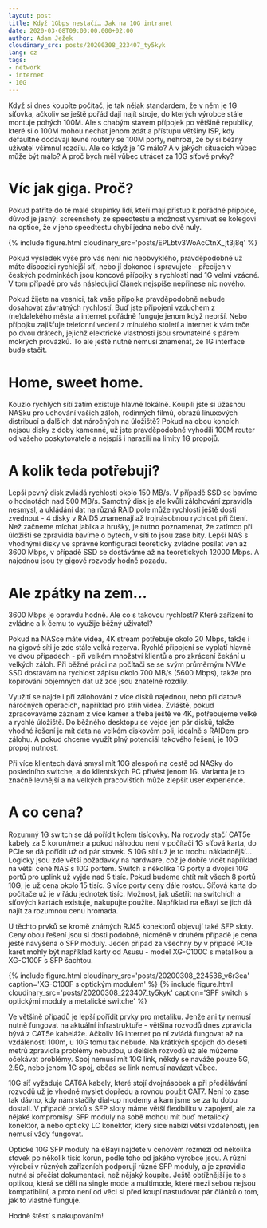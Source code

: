 ```yaml
---
layout: post
title: Když 1Gbps nestačí… Jak na 10G intranet
date: 2020-03-08T09:00:00.000+02:00
author: Adam Ježek
cloudinary_src: posts/20200308_223407_ty5kyk
lang: cz
tags:
- network
- internet
- 10G
---
```


Když si dnes koupíte počítač, je tak nějak standardem, že v něm je 1G síťovka, ačkoliv se ještě pořád dají najít stroje,
 do kterých výrobce stále montuje pohých 100M. Ale s chabým stavem přípojek po většině republiky, které si o 100M mohou
  nechat jenom zdát a přístupu většiny ISP, kdy defaultně dodávají levné routery se 100M porty,
   nehrozí, že by si běžný uživatel všimnul rozdílu. Ale co když je 1G málo? A v jakých situacích vůbec může být málo?
    A proč bych měl vůbec utrácet za 10G síťové prvky?


Víc jak giga. Proč?
===
Pokud patříte do té malé skupinky lidí, kteří mají přístup k pořádné přípojce, důvod je jasný: screenshoty ze
 speedtestu a možnost vysmívat se kolegovi na optice, že v jeho speedtestu chybí jedna nebo dvě nuly.


{% include figure.html cloudinary_src='posts/EPLbtv3WoAcCtnX_jt3j8q'  %}

Pokud výsledek výše pro vás není nic neobvyklého, pravděpodobně už máte dispozici rychlejší síť, nebo jí dokonce i
 spravujete - přecijen v českých podmínkách jsou koncové přípojky s rychlostí nad 1G velmi vzácné. V tom případě
 pro vás následující článek nejspíše nepřinese nic nového.

Pokud žijete na vesnici, tak vaše přípojka pravděpodobně nebude dosahovat závratných rychlostí.
 Buď jste připojeni vzduchem z (ne)dalekého města a internet pořádně funguje jenom když neprší.
 Nebo přípojku zajišťuje telefonní vedení z minulého století a internet k vám teče po dvou drátech,
 jejichž elektrické vlastnosti jsou srovnatelné s párem mokrých provázků. To ale ještě nutně nemusí znamenat, 
 že 1G interface bude stačit.


Home, sweet home.
===
Kouzlo rychlých sítí zatím existuje hlavně lokálně. Koupili jste si úžasnou NASku pro uchování vašich záloh, 
 rodinných filmů, obrazů linuxových distribucí a dalších dat náročných na úložiště? Pokud na obou koncích nejsou 
 disky z doby kamenné, už jste pravděpodobně vyhodili 100M router od vašeho poskytovatele a nejspíš i narazili na 
 limity 1G propojů.


A kolik teda potřebuji?
===
Lepší pevný disk zvládá rychlosti okolo 150 MB/s. V případě SSD se bavíme o hodnotách nad 500 MB/s. Samotný disk je ale 
 kvůli zálohování zpravidla nesmysl, a ukládání dat na různá RAID pole může rychlosti ještě dosti zvednout - 4 disky v 
 RAID5 znamenají až trojnásobnou rychlost při čtení. Než začneme míchat jablka a hrušky, je nutno poznamenat, že 
 zatímco při úložišti se zpravidla bavíme o bytech, v síti to jsou zase bity. 
Lepší NAS s vhodnými disky ve správné konfiguraci teoreticky zvládne posílat ven až 3600 Mbps, v případě SSD se 
dostáváme až na teoretických 12000 Mbps. A najednou jsou ty gigové rozvody hodně pozadu.


Ale zpátky na zem…
===
3600 Mbps je opravdu hodně. Ale co s takovou rychlostí? Které zařízení to zvládne a k čemu to využije běžný uživatel? 

 Pokud na NASce máte videa, 4K stream potřebuje okolo 20 Mbps, takže i na gigové síti je zde stále velká rezerva. 
 Rychlé připojení se vyplatí hlavně ve dvou případech - při velkém množství klientů  a pro zkrácení čekání u velkých záloh. 
Při běžné práci na počítači se se svým průměrným NVMe SSD dostávám na rychlost zápisu okolo 700 MB/s (5600 Mbps), 
takže pro kopírování objemných dat už zde jsou znatelné rozdíly.

Využití se najde i při zálohování z více disků 
najednou, nebo při datově náročných operacích, například pro střih videa. Zvláště, pokud zpracováváme záznam z více 
kamer a třeba ještě ve 4K, potřebujeme velké a rychlé úložiště. Do běžného desktopu se vejde jen pár disků, takže 
vhodné řešení je mít data na velkém diskovém poli, ideálně s RAIDem pro zálohu. A pokud chceme využít plný potenciál 
takového řešení, je 10G propoj nutnost.

Při více klientech dává smysl mít 10G alespoň na cestě od NASky do posledního switche, a do klientských PC přivést 
jenom 1G. Varianta je to značně levnější a na velkých pracovištích může zlepšit user experience.

A co cena?
===
Rozumný 1G switch se dá pořídit kolem tisícovky. Na rozvody stačí CAT5e kabely za 5 korun/metr a pokud náhodou není v 
počítači 1G síťová karta, do PCIe se dá pořídit už od pár stovek. S 10G sítí už je to trochu nákladnější… Logicky 
jsou zde větší požadavky na hardware, což je dobře vidět například na větší ceně NAS s 10G portem. Switch s několika 1G 
porty a dvojicí 10G portů pro uplink už vyjde nad 5 tisíc. Pokud budeme chtít mít všech 8 portů 10G, je už cena okolo 
15 tisíc. S více porty ceny dále rostou. Síťová karta do počítače už je v řádu jednotek tisíc. Možnost, jak ušetřit na
 switchích a síťových kartách existuje, nakupujte  použité. Například na eBayi se jich dá najít  za rozumnou cenu hromada.

U těchto prvků se kromě známých RJ45 konektorů objevují také SFP sloty. Ceny obou řešení jsou si dosti podobné, 
nicméně v druhém případě je cena ještě navýšena o SFP moduly. Jeden případ za všechny by v případě PCIe karet mohly 
být například karty od Asusu - model XG-C100C s metalikou a XG-C100F s SFP šachtou.

{% include figure.html cloudinary_src='posts/20200308_224536_v6r3ea' caption='XG-C100F s optickým modulem' %}
{% include figure.html cloudinary_src='posts/20200308_223407_ty5kyk' caption='SPF switch s optickými moduly a metalické switche' %}


Ve většině případů je lepší pořídit prvky pro metaliku. Jenže ani ty nemusí nutně fungovat na aktuální infrastruktuře -
 většina rozvodů dnes zpravidla bývá z CAT5e kabeláže. Ačkoliv 1G internet po ní zvládá fungovat až na vzdálenosti 100m,
 u 10G tomu tak nebude. Na krátkých spojích do deseti metrů zpravidla problémy nebudou, u delších rozvodů už ale můžeme
 očekávat problémy. Spoj nemusí mít 10G link, někdy se naváže pouze 5G, 2.5G, nebo jenom 1G spoj, občas se link nemusí
 navázat vůbec.

 10G síť vyžaduje CAT6A kabely, které stojí dvojnásobek a při předělávání rozvodů už je vhodné myslet 
 dopředu a rovnou použít CAT7. Není to zase tak dávno, kdy nám stačily dial-up modemy a kam jsme se za tu dobu dostali. 
 V případě prvků s SFP sloty máme větší flexibilitu v zapojení, ale za nějaké kompromisy.  SFP moduly na sobě mohou mít 
 buď metalický konektor, a nebo optický LC konektor, který sice nabízí větší vzdálenosti, jen nemusí vždy fungovat.
 
 Optické 10G SFP moduly na eBayi najdete v cenovém rozmezí od několika stovek po několik tisíc korun, podle toho od 
 jakého výrobce jsou. A různí výrobci v různých zařízeních podporují různé SFP moduly, a je zpravidla nutné si přečíst 
 dokumentaci, než nějaký koupíte. Ještě obtížnější je to s optikou, která se dělí na single mode a multimode, 
 které mezi sebou nejsou kompatibilní, a proto není od věci si před koupí nastudovat pár článků o tom, jak to vlastně funguje.

Hodně štěstí s nakupováním!

